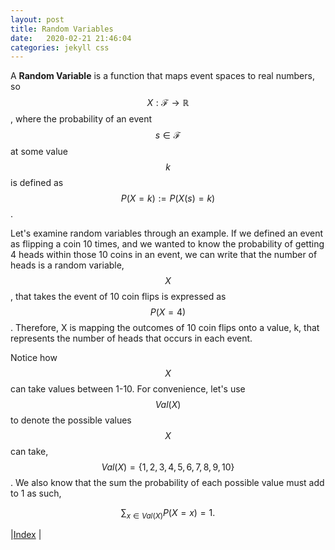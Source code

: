 ```yaml
---
layout: post
title: Random Variables
date:   2020-02-21 21:46:04
categories: jekyll css
---
```



A **Random Variable** is a function that maps event spaces to real numbers, so $$X: \mathcal{F} \rightarrow \mathbb{R}$$, where the probability of an event $$s \in \mathcal{F}$$ at some value $$k$$ is defined as $$P(X=k) := P(X(s)=k)$$. 

Let's examine random variables through an example. If we defined an event as flipping a coin 10 times, and we wanted to know the probability of getting 4 heads within those 10 coins in an event, we can write that the number of heads is a random variable, $$X$$, that takes the event of 10 coin flips is expressed as $$P(X=4)$$. Therefore, X is mapping the outcomes of 10 coin flips onto a value, k, that represents the number of heads that occurs in each event.

Notice how $$X$$ can take values between 1-10. For convenience, let's use $$Val(X)$$ to denote the possible values $$X$$ can take, $$Val(X) = \{ 1,2,3,4,5,6,7,8,9,10 \}$$. We also know that the sum the probability of each possible value must add to 1 as such,

$$
\begin{equation}
    \sum_{x \in Val(X)} P(X=x) = 1.
\end{equation}
$$


|[Index](../../../) |
